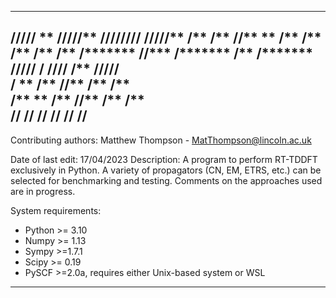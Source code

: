 *******           *******   ********** *******
/**////**  **   **/**////** /////**/// /**////**
/**   /** //** ** /**   /**     /**    /**   /**
/*******   //***  /*******      /**    /******* 
/**////     /**   /**///**      /**    /**////  
/**         **    /**  //**     /**    /**      
/**        **     /**   //**    /**    /**      
//        //      //     //     //     //      
-------------------------------------------------------------------
Contributing authors: Matthew Thompson - MatThompson@lincoln.ac.uk

Date of last edit: 17/04/2023
Description: A program to perform RT-TDDFT exclusively in Python.
             A variety of propagators (CN, EM, ETRS, etc.) can be
             selected for benchmarking and testing. Comments on
             the approaches used are in progress.

System requirements:
- Python >= 3.10
- Numpy >= 1.13
- Sympy >=1.7.1
- Scipy >= 0.19
- PySCF >=2.0a, requires either Unix-based system or WSL
-------------------------------------------------------------------
